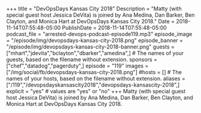 +++
title = "DevOpsDays Kansas City 2018"
Description = "Matty (with special guest host Jessica DeVita) is joined by Ana Medina, Dan Barker, Ben Clayton, and Monica Hart at DevOpsDays Kansas City 2018."
Date = 2018-11-14T07:55:48-05:00
PublishDate = 2018-11-14T07:55:48-05:00
podcast_file = "arrested-devops-podcast-episode119.mp3"
episode_image = "/episode/img/devopsdays-kansas-city-2018.png"
episode_banner = "/episode/img/devopsdays-kansas-city-2018-banner.png"
guests = ["mhart","jdevita","bclayton","dbarker","amedina",] # The names of your guests, based on the filename without extension.
sponsors = ["chef","datadog","pagerduty",]
episode = "119"
images = ["/img/social/fb/devopsdays-kansas-city-2018.png"]
#hosts = [] # The names of your hosts, based on the filename without extension.
aliases = ["/119","/devopsdayskansascity2018","devopsdays-kansascity-2018",]
explicit = "yes" # values are "yes" or "no"
+++
Matty (with special guest host Jessica DeVita) is joined by Ana Medina, Dan Barker, Ben Clayton, and Monica Hart at DevOpsDays Kansas City 2018.
